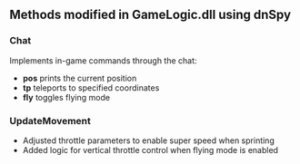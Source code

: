 ## Methods modified in GameLogic.dll using dnSpy

### Chat

Implements in-game commands through the chat:
- __pos__ prints the current position
- __tp__ teleports to specified coordinates
- __fly__ toggles flying mode

### UpdateMovement

- Adjusted throttle parameters to enable super speed when sprinting
- Added logic for vertical throttle control when flying mode is enabled
